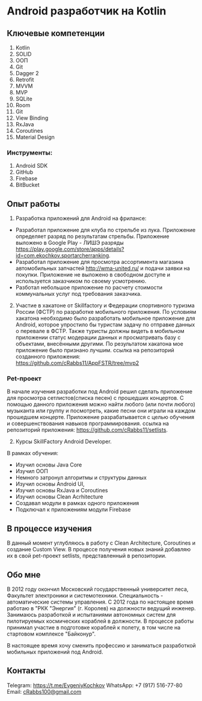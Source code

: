 # Android разработчик на Kotlin

## Ключевые компетенции
1. Kotlin
2. SOLID
3. ООП
4. Git
5. Dagger 2
6. Retrofit
7. MVVM
8. MVP
9. SQLite
10. Room
11. Git
12. View Binding
13. RxJava
14. Coroutines
15. Material Design

### Инструменты:
1. Android SDK
2. GitHub
3. Firebase
4. BitBucket

## Опыт работы

1. Разработка приложений для Android на фрилансе: 
- Разработал приложение для клуба по стрельбе из лука. Приложение определяет разряд по результатам стрельбы.
Приложение выложено в Google Play - ЛИШЭ разряды https://play.google.com/store/apps/details?id=com.ekochkov.sportarcherranking.
- Разработал приложение для просмотра ассортимента магазина автомобильных запчастей http://wma-united.ru/ и подачи заявки на покупки. 
Приложение не выложено в свободном доступе и используется заказчиком по своему усмотрению.
- Разботал небольшое приложение по расчету стоимости коммунальных услуг под требования заказчика. 

2. Участие в хакатоне от Skillfactory и Федерации спортивного туризма России (ФСТР)
по разработке мобильного приложения.
По условиям хакатона необходимо было разработать мобильное приложение для Android,
которое упростило бы туристам задачу по отправке данных о перевале в ФСТР. Также туристы
должны видеть в мобильном приложении статус модерации данных и просматривать базу с объектами, внесёнными другими.
По результатом хакатона мое приложение было признано лучшим. 
ссылка на репозиторий созданного приложения: https://github.com/cRabbs11/AppFSTR/tree/mvp2

### Pet-проект

В начале изучения разработки под Android решил сделать приложение 
для просмотра сетлистов(списка песен) с прошедших концертов. С помощью данного приложения 
можно найти любого (или почти любого) музыканта или группу и посмотреть, какие песни они играли на
каждом прошедшем концерте. Приложение разрабатывается с целью обучения и совершенствования навыков программирования.
ссылка на репозиторий приложения: https://github.com/cRabbs11/setlists.

2. Курсы SkillFactory Android Developer.

В рамках обучения:
- Изучил основы Java Core
- Изучил ООП
- Немного затронул алгоритмы и структуры данных
- Изучил основы Android UI, 
- Изучил основы RxJava и Coroutines
- Изучил основы Clean Acrhitecture
- Создавал модули в рамках одного приложения
- Подключал к приложениям модули Firebase


## В процессе изучения
В данный момент углубляюсь в работу с Clean Architecture, Coroutines и создание Custom View.
В процессе получения новых знаний добавляю их в свой pet-проект setlists, 
представленный в репозитории.

## Обо мне
В 2012 году окончил Московский государственный университет леса, Факультет электроники и системотехники.
Специальность - автоматические системы управления.
С 2012 года по настоящее время работаю в "РКК "Энергия" (г. Королев) на должности ведущий инженер. 
Занимаюсь разработкой и испытаниями автономных систем для пилотируемых космических кораблей в должности. 
В процессе работы принимал участие в подготовке кораблей к полету, в том числе на стартовом комплексе "Байконур". 

В настоящее время хочу сменить профессию и заниматься разработкой мобильных приложений под Android. 

## Контакты
Telegram: https://t.me/EvgeniyKochkov
WhatsApp: +7 (917) 516-77-80
Email: cRabbs100@gmail.com
